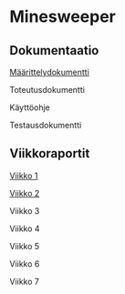 # Minesweeper

## Dokumentaatio

[Määrittelydokumentti](https://github.com/minttugomez/minesweeper/blob/main/documentation/maarittelydokumentti.md)

Toteutusdokumentti

Käyttöohje

Testausdokumentti

## Viikkoraportit

[Viikko 1](https://github.com/minttugomez/minesweeper/blob/main/documentation/viikkoraportti1.md)

[Viikko 2](https://github.com/minttugomez/minesweeper/blob/main/documentation/viikkoraportti2.md)

Viikko 3

Viikko 4

Viikko 5

Viikko 6

Viikko 7
